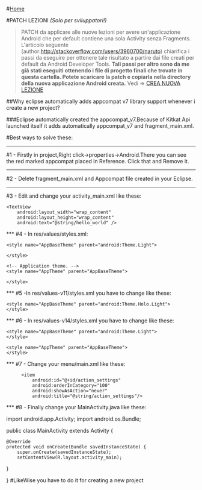 #[Home](README.md)

#PATCH LEZIONI
_(Solo per sviluppatori!)_

>PATCH da applicare alle nuove lezioni per avere un'applicazione Android che per default contiene una
sola Activity senza Fragments.
L'articolo seguente (author:http://stackoverflow.com/users/3960700/naruto) chiarifica i passi da eseguire
per ottenere tale risultato a partire dai file creati per default da Android Developer Tools.
**Tali passi per altro sono da me già stati eseguiti ottenendo i file di progetto finali che trovate in questa cartella. Potete scaricare la patch e copiarla nella directory della nuova applicazione Android creata.**
Vedi => [CREA NUOVA LEZIONE](CREA_NUOVA_LEZIONE.md)

##Why eclipse automatically adds appcompat v7 library support whenever i create a new project?


###Eclipse automatically created the appcompat_v7.Because of Kitkat Api launched itself it adds automatically appcompat_v7 and fragment_main.xml.

#Best ways to solve these:
***

#1 - Firstly 
in project,Right click->properties->Android.There you can see the red marked appcompat placed in Reference. Click that and Remove it.
***
#2 - Delete fragment_main.xml and Appcompat 
file created in your Eclipse.
***
#3 - Edit and change your activity_main.xml 
like these:

<?xml version="1.0" encoding="utf-8"?>

<RelativeLayout xmlns:android="http://schemas.android.com/apk/res/android"
    xmlns:tools="http://schemas.android.com/tools"
    android:layout_width="match_parent"
    android:layout_height="match_parent">

    <TextView
        android:layout_width="wrap_content"
        android:layout_height="wrap_content"
        android:text="@string/hello_world" />

</RelativeLayout>
***
#4 - In res/values/styles.xml:

<resources>

    <style name="AppBaseTheme" parent="android:Theme.Light">

    </style>

    <!-- Application theme. -->
    <style name="AppTheme" parent="AppBaseTheme">

    </style>

</resources>
***
#5 -In res/values-v11/styles.xml 
you have to change like these:

<resources>

    <style name="AppBaseTheme" parent="android:Theme.Holo.Light">
    </style>

</resources>
***
#6 - In res/values-v14/styles.xml 
you have to change like these:

  <resources>

    <style name="AppBaseTheme" parent="android:Theme.Light">
    </style>

    <style name="AppTheme" parent="AppBaseTheme">
    </style>

</resources>
***
#7 - Change your menu/main.xml 
like these:

<menu xmlns:android="http://schemas.android.com/apk/res/android" >

    <item
        android:id="@+id/action_settings"
        android:orderInCategory="100"
        android:showAsAction="never"
        android:title="@string/action_settings"/>

</menu>
***
#8 - Finally change your MainActivity.java 
like these:

import android.app.Activity;
import android.os.Bundle;


public class MainActivity extends Activity {


    @Override
    protected void onCreate(Bundle savedInstanceState) {
        super.onCreate(savedInstanceState);
        setContentView(R.layout.activity_main);

}

}
#LikeWise you have to do it for creating a new project
